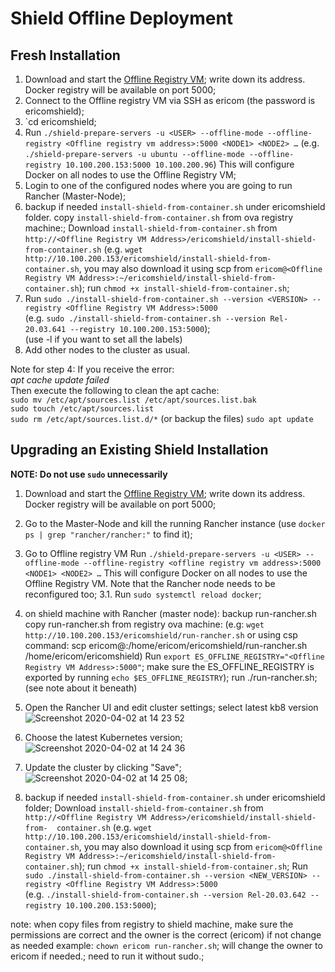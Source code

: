 # Shield Offline Deployment

## Fresh Installation

1. Download and start the [Offline Registry VM](https://shield-ova.s3.amazonaws.com/shield-kube-rel-20.03-registry.ova); write down its address. Docker registry will be available on port 5000;
2. Connect to the Offline registry VM via SSH as ericom (the password is ericomshield);
3. `cd ericomshield; 
4. Run `./shield-prepare-servers -u <USER> --offline-mode --offline-registry <Offline registry vm address>:5000 <NODE1> <NODE2> …`  (e.g. `./shield-prepare-servers -u ubuntu --offline-mode --offline-registry 10.100.200.153:5000 10.100.200.96`) This will configure Docker on all nodes to use the Offline Registry VM;
5. Login to one of the configured nodes where you are going to run Rancher (Master-Node);
6. backup if needed `install-shield-from-container.sh` under ericomshield folder.
   copy `install-shield-from-container.sh` from ova registry machine:;
   Download `install-shield-from-container.sh` from `http://<Offline Registry VM Address>/ericomshield/install-shield-from-container.sh` (e.g. `wget http://10.100.200.153/ericomshield/install-shield-from-container.sh`, you may also download it using scp from `ericom@<Offline Registry VM Address>:~/ericomshield/install-shield-from-container.sh`); run `chmod +x install-shield-from-container.sh`;
7. Run `sudo ./install-shield-from-container.sh --version <VERSION> --registry <Offline Registry VM Address>:5000`  
(e.g. `sudo ./install-shield-from-container.sh --version Rel-20.03.641 --registry 10.100.200.153:5000`);  
(use -l if you want to set all the labels)
8. Add other nodes to the cluster as usual.

Note for step 4:
If you receive the error:  
_apt cache update failed_  
Then execute the following to clean the apt cache:  
`sudo mv /etc/apt/sources.list /etc/apt/sources.list.bak`  
`sudo touch /etc/apt/sources.list`  
`sudo rm /etc/apt/sources.list.d/*` (or backup the files)
`sudo apt update`  

## Upgrading an Existing Shield Installation

**NOTE: Do not use `sudo` unnecessarily** 

1. Download and start the [Offline Registry VM](https://shield-ova.s3.amazonaws.com/shield-kube-rel-20.03-registry.ova); write down its address. Docker registry will be available on port 5000;
2. Go to the Master-Node and kill the running Rancher instance (use `docker ps | grep "rancher/rancher:"` to find it);
3. Go to Offline registry VM Run `./shield-prepare-servers -u <USER> --offline-mode --offline-registry <offline registry vm address>:5000 <NODE1> <NODE2> …` This will configure Docker on all nodes to use the Offline Registry VM. Note that the Rancher node needs to be reconfigured too;
3.1. Run `sudo systemctl reload docker`;
4. on shield machine with Rancher (master node):
    backup run-rancher.sh
    copy run-rancher.sh from registry ova machine:
    (e.g: `wget http://10.100.200.153/ericomshield/run-rancher.sh` or using csp command:
    scp ericom@<Offline Registry VM Address>:/home/ericom/ericomshield/run-rancher.sh /home/ericom/ericomshield)
    Run  `export ES_OFFLINE_REGISTRY="<Offline Registry VM Address>:5000"`; 
    make sure the ES_OFFLINE_REGISTRY is exported by running `echo $ES_OFFLINE_REGISTRY`);
    run ./run-rancher.sh;  (see note about it beneath)
5. Open the Rancher UI and edit cluster settings; select latest kb8 version ![Screenshot 2020-04-02 at 14 23 52](https://user-images.githubusercontent.com/11456918/78457741-19aabf00-76b5-11ea-8549-1b5b91a238aa.png)
7. Choose the latest Kubernetes version; ![Screenshot 2020-04-02 at 14 24 36](https://user-images.githubusercontent.com/11456918/78457742-1b748280-76b5-11ea-84fe-33c1c4f67990.png)
8. Update the cluster by clicking "Save"; ![Screenshot 2020-04-02 at 14 25 08](https://user-images.githubusercontent.com/11456918/78457745-1ca5af80-76b5-11ea-90f5-0c80929ec5ad.png);
   
9. backup if needed `install-shield-from-container.sh` under ericomshield folder;
  Download `install-shield-from-container.sh` from `http://<Offline Registry VM Address>/ericomshield/install-shield-from-  container.sh` (e.g. `wget http://10.100.200.153/ericomshield/install-shield-from-container.sh`, you may also download it using scp from `ericom@<Offline Registry VM Address>:~/ericomshield/install-shield-from-container.sh`); run `chmod +x install-shield-from-container.sh`;
   Run `sudo ./install-shield-from-container.sh --version <NEW_VERSION> --registry <Offline Registry VM Address>:5000`  
(e.g. `./install-shield-from-container.sh --version Rel-20.03.642 --registry 10.100.200.153:5000`);


note:
when copy files from registry to shield machine, make sure the permissions are correct and the owner is the correct (ericom)
if not change as needed
example:
`chown ericom run-rancher.sh`;
will change the owner to ericom if needed.;
need to run it without sudo.;
